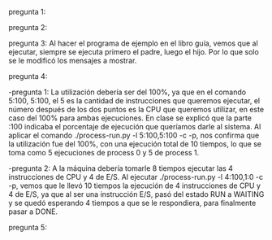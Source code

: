 pregunta 1:

pregunta 2:

pregunta 3: Al hacer el programa de ejemplo en el libro guía, vemos que al
ejecutar, siempre se ejecuta primero el padre, luego el hijo. Por lo que 
solo se le modificó los mensajes a mostrar.

pregunta 4:

 -pregunta 1: La utilización debería ser del 100%, ya que en el comando 5:100, 5:100, el 5 es la cantidad de instrucciones que queremos 
  ejecutar, el número después de los dos puntos es la CPU que queremos utilizar, en este caso del 100% para ambas ejecuciones.
  En clase se explicó que la parte :100 indicaba el porcentaje de ejecución que queríamos darle al sistema.
  Al aplicar el comando ./process-run.py -l 5:100,5:100 -c -p, nos confirma que la utilización 
  fue del 100%, con una ejecución total de 10 tiempos, lo que se toma como 
  5 ejecuciones de process 0 y 5 de process 1.

 -pregunta 2: A la máquina debería tomarle 8 tiempos ejecutar las 4 instrucciones de CPU y 4 de E/S.
  Al ejecutar ./process-run.py -l 4:100,1:0 -c -p, vemos que le llevó 10 tiempos la
  ejecución de 4 instrucciones de CPU y 4 de E/S, ya que al ser una instrucción E/S, pasó del 
  estado RUN a WAITING y se quedó esperando 4 tiempos a que se le respondiera, 
  para finalmente pasar a DONE.


pregunta 5:
